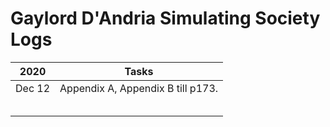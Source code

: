 # Gaylord D'Andria Simulating Society Logs



| 2020   | Tasks                             |
| ------ | --------------------------------- |
| Dec 12 | Appendix A, Appendix B till p173. |
|        |                                   |
|        |                                   |
|        |                                   |
|        |                                   |
|        |                                   |

